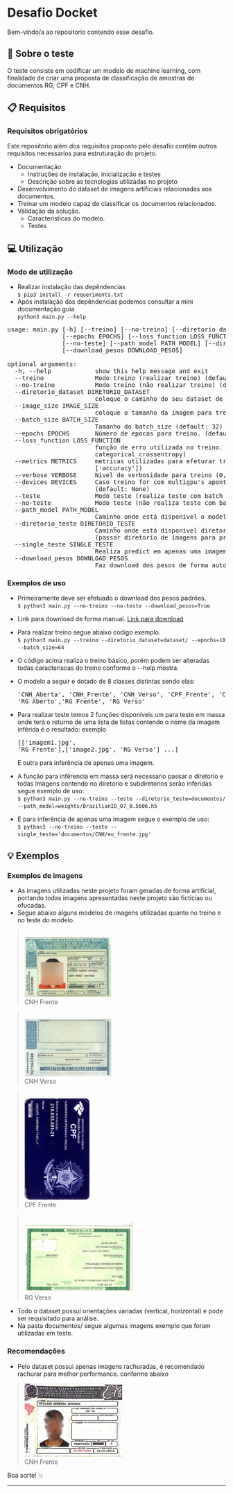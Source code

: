 # Desafio Docket

Bem-vindo/a ao repositorio contendo esse desafio.  

## :scroll: Sobre o teste
O teste consiste em codificar um modelo de machine learning, com finalidade de criar uma proposta de classificação de amostras de documentos RG, CPF e CNH.

## :clipboard: Requisitos

### Requisitos obrigatórios
Este repositorio além dos requisitos proposto pelo desafio contêm outros requisitos necessarios para estruturação do projeto.

* Documentação
  * Instruções de instalação, inicialização e testes
  * Descrição sobre as tecnologias utilizadas no projeto
* Desenvolvimento do dataset de imagens artificiais relacionadas aos documentos.
* Treinar um modelo capaz de classificar os documentos relacionados.
* Validação da solução.
  * Caracteristicas do modelo.
  * Testes

## :computer: Utilização

### Modo de utilização
* Realizar instalação das depêndencias \
`$ pip3 install -r requeriments.txt`
* Após instalação das depêndencias podemos consultar a mini documentação guia \
`python3 main.py --help`

<pre>
usage: main.py [-h] [--treino] [--no-treino] [--diretorio_dataset DIRETORIO_DATASET] [--image_size IMAGE_SIZE] [--batch_size BATCH_SIZE]
               [--epochs EPOCHS] [--loss_function LOSS_FUNCTION] [--metrics METRICS] [--verbose VERBOSE] [--devices DEVICES] [--teste]
               [--no-teste] [--path_model PATH_MODEL] [--diretorio_teste DIRETORIO_TESTE] [--single_teste SINGLE_TESTE]
               [--download_pesos DOWNLOAD_PESOS]

optional arguments:
  -h, --help            show this help message and exit
  --treino              Modo treino (realizar treino) (default: False)
  --no-treino           Modo treino (não realizar treino) (default: False)
  --diretorio_dataset DIRETORIO_DATASET
                        coloque o caminho do seu dataset de acordo com a documentação disponivel no README.md (default: dataset/)
  --image_size IMAGE_SIZE
                        coloque o tamanho da imagem para treino. (default: (150, 150))
  --batch_size BATCH_SIZE
                        Tamanho do batch_size (default: 32)
  --epochs EPOCHS       Número de epocas para treino. (default: 10)
  --loss_function LOSS_FUNCTION
                        função de erro utilizada no treino. (todas disponiveis de acordo com a documentação do tensorflow (default:
                        categorical_crossentropy)
  --metrics METRICS     metricas utilizadas para efeturar treino. (todas disponiveis de acordo com a documentação do tensorflow. (default:
                        ['accuracy'])
  --verbose VERBOSE     Nivel de verbosidade para treino (0, 1, 2). (default: 1)
  --devices DEVICES     Caso treino for com multigpu's apontar quais dispositivos utilizar. Exemplo: devices=["/gpu:0", "/gpu:1", "/gpu:2"]
                        (default: None)
  --teste               Modo teste (realiza teste com batch de imagens ou single). (default: False)
  --no-teste            Modo teste (não realiza teste com batch de imagens ou single). (default: False)
  --path_model PATH_MODEL
                        Caminho onde está disponivel o modelo para teste. (default: weights/BrazilianID_01_0.0837.h5)
  --diretorio_teste DIRETORIO_TESTE
                        Caminho onde está disponivel diretorio para imagens de teste, de acordo com a documentação disponivel no README.md
                        (passar diretorio de imagens para predição) (default: documentos/)
  --single_teste SINGLE_TESTE
                        Realiza predict em apenas uma imagem. (passar caminho da imagem) (default: None)
  --download_pesos DOWNLOAD_PESOS
                        Faz download dos pesos de forma automatica. (default: True)
</pre>

### Exemplos de uso
* Primeiramente deve ser efetuado o download dos pesos padrões.\
`$ python3 main.py --no-treino --no-teste --download_pesos=True`

* Link para download de forma manual. 
[Link para download](https://drive.google.com/file/d/1nYNIq7tX8RtP49Y7czGfETtzgTAPFZIH/view?usp=sharing)

* Para realizar treino segue abaixo codigo exemplo.\
`$ python3 main.py --treino --diretorio_dataset=dataset/ --epochs=10 --batch_size=64`
* O código acima realiza o treino básico, porém podem ser alteradas todas caracteriscas do treino conforme o --help mostra.
* O modelo a seguir e dotado de 8 classes distintas sendo elas: <pre>'CNH_Aberta', 'CNH_Frente', 'CNH_Verso', 'CPF_Frente', 'CPF_Verso', 'RG_Aberto','RG_Frente', 'RG_Verso'</pre>
* Para realizar teste temos 2 funções disponíveis um para teste em massa onde terá o returno de uma lista de listas contendo o nome da imagem infêrida é o resultado: exemplo <pre>[['imagem1.jpg', 'RG_Frente'],['image2.jpg', 'RG_Verso'] ...]</pre> E outra para inferência de apenas uma imagem.
* A função para infêrencia em massa será necessario passar o diretorio e todas imagens contendo no diretorio e subdiretorios serão inferidas segue exemplo de uso:\
`$ python3 main.py --no-treino --teste --diretorio_teste=documentos/ --path_model=weights/BrazilianID_07_0.5606.h5`
* E para inferência de apenas uma imagem segue o exemplo de uso:\
`$ python3 --no-treino --teste --single_teste='documentos/CNH/eu_frente.jpg'`

## :bulb: Exemplos

### Exemplos de imagens
* As imagens utilizadas neste projeto foram geradas de forma artificial, portando todas imagens apresentadas neste projeto são ficticias ou ofucadas.
* Segue abaixo alguns modelos de imagens utilizadas quanto no treino e no teste do modelo.
>\
<img src="https://github.com/BrWillian/docket/blob/main/documentos/CNH/00003644_in.jpg?raw=true" width="200">\
>CNH Frente

>\
<img src="https://github.com/BrWillian/docket/blob/main/documentos/CNH/00007257_in.jpg?raw=true" width="200">\
>CNH Verso

>\
<img src="https://github.com/BrWillian/docket/blob/main/documentos/CPF/00010912_in.jpg?raw=true" width="150">\
>CPF Frente

>\
<img src="https://github.com/BrWillian/docket/blob/main/documentos/RG/00025937_in.jpg?raw=true" width="250">\
>RG Verso

* Todo o dataset possui orientações variadas (vertical, horizontal) e pode ser requisitado para análise.
* Na pasta documentos/ segue algumas imagens exemplo que foram utilizadas em teste.

### Recomendações
* Pelo dataset possui apenas imagens rachuradas, é recomendado rachurar para melhor performance. conforme abaixo
> <img src="https://github.com/BrWillian/docket/blob/main/documentos/CNH/eu_frente.jpg?raw=true" width="225">\
> CNH Frente

Boa sorte! :boom:

---
